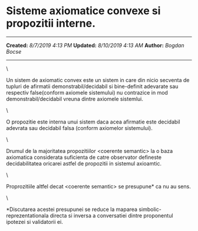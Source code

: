 Sisteme axiomatice convexe si propozitii interne.
=================================================

  -------------- ---------------------
  **Created:**   *8/7/2019 4:13 PM*
  **Updated:**   *8/10/2019 4:13 AM*
  **Author:**    *Bogdan Bocse*
  -------------- ---------------------

\

Un sistem de axiomatic convex este un sistem in care din nicio secventa
de tupluri de afirmatii demonstrabil/decidabil si bine-definit adevarate
sau respectiv false(conform axiomele sistemului) nu contrazice in mod
demonstrabil/decidabil vreuna dintre axiomele sistemlui.

\

O propozitie este interna unui sistem daca acea afirmatie este decidabil
adevrata sau decidabil falsa (conform axiomelor sistemului).

\

Drumul de la majoritatea propozitiilor \<coerente semantic\> la o baza
axiomatica considerata suficienta de catre observator defineste
decidabilitatea oricarei astfel de propozitii in sistemul axioamtic.

\

Proprozitiile altfel decat \<coerente semantic\> se presupune\* ca nu au
sens.

\

\*Discutarea acestei presupunei se reduce la maparea
simbolic-reprezentationala directa si inversa a conversatiei dintre
proponentul ipotezei si validatorii ei.

 

